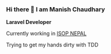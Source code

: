 ### Hi there 👋 I am Manish Chaudhary

__Laravel Developer__

Currently working in [ISOP NEPAL](https://isopnepal.com)

Trying to get my hands dirty with TDD
